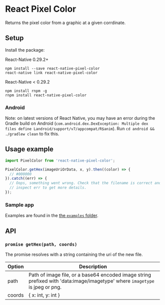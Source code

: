 # React Pixel Color

Returns the pixel color from a graphic at a given corrdinate.

## Setup

Install the package:

React-Native 0.29.2+

```
npm install --save react-native-pixel-color
react-native link react-native-pixel-color
```

React-Native < 0.29.2
```
npm install rnpm -g
rnpm install react-native-pixel-color
```

### Android

Note: on latest versions of React Native, you may have an error during the Gradle build on Android (`com.android.dex.DexException: Multiple dex files define Landroid/support/v7/appcompat/R$anim`). Run `cd android && ./gradlew clean` to fix this.

## Usage example

```javascript
import PixelColor from 'react-native-pixel-color';

PixelColor.getHex(imageUriOrData, x, y).then((color) => {
  // #000000
}).catch((err) => {
  // Oops, something went wrong. Check that the filename is correct and
  // inspect err to get more details.
});
```

### Sample app

Examples are found in the [the `examples` folder](https://github.com/bamlab/react-native-pixel-color/tree/master/examples).

## API

### `promise getHex(path, coords)`

The promise resolves with a string containing the uri of the new file.

Option | Description
------ | -----------
path | Path of image file, or a base64 encoded image string prefixed with 'data:image/imagetype' where `imagetype` is jpeg or png.
coords | { x: int, y: int }
